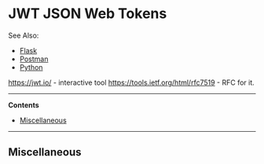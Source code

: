 # JWT JSON Web Tokens

See Also:

  - [Flask](Flask.md)
  - [Postman](Postman.md)
  - [Python](Python.md)
 
https://jwt.io/ - interactive tool
https://tools.ietf.org/html/rfc7519 - RFC for it.

---

**Contents**

- [Miscellaneous](JWT.md#miscellaneous)

---

## Miscellaneous

